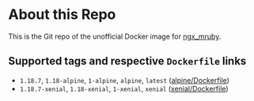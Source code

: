 About this Repo
===

This is the Git repo of the unofficial Docker image for [ngx_mruby](https://github.com/matsumoto-r/ngx_mruby).

Supported tags and respective `Dockerfile` links
---

- `1.18.7`, `1.18-alpine`, `1-alpine`, `alpine`, `latest` ([alpine/Dockerfile](https://github.com/hfm/docker-ngx_mruby/blob/master/alpine/Dockerfile))
- `1.18.7-xenial`, `1.18-xenial`, `1-xenial`, `xenial` ([xenial/Dockerfile](https://github.com/hfm/docker-ngx_mruby/blob/master/xenial/Dockerfile))
